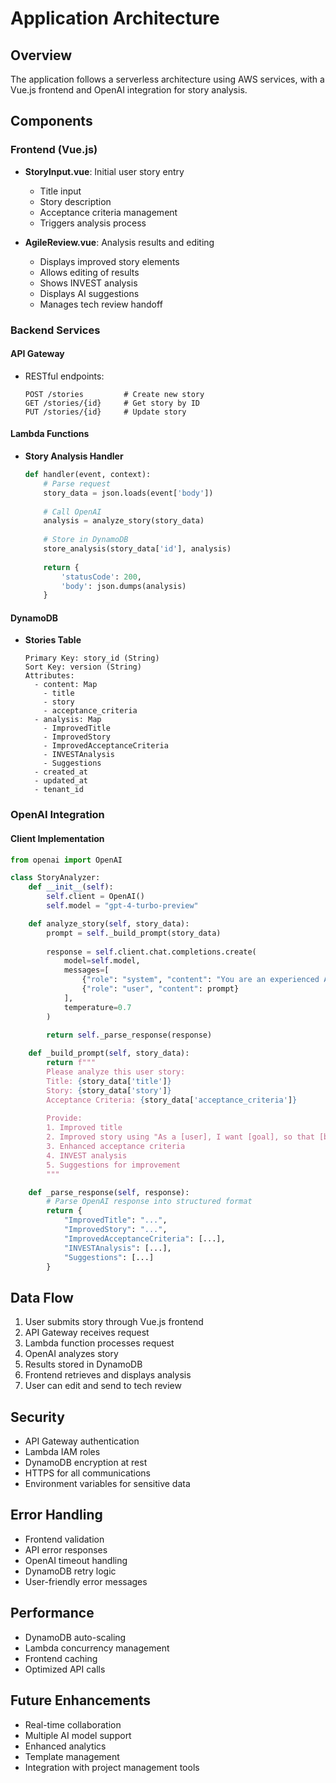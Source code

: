# Application Architecture

## Overview
The application follows a serverless architecture using AWS services, with a Vue.js frontend and OpenAI integration for story analysis.

## Components

### Frontend (Vue.js)
- **StoryInput.vue**: Initial user story entry
  - Title input
  - Story description
  - Acceptance criteria management
  - Triggers analysis process

- **AgileReview.vue**: Analysis results and editing
  - Displays improved story elements
  - Allows editing of results
  - Shows INVEST analysis
  - Displays AI suggestions
  - Manages tech review handoff

### Backend Services

#### API Gateway
- RESTful endpoints:
  ```
  POST /stories         # Create new story
  GET /stories/{id}     # Get story by ID
  PUT /stories/{id}     # Update story
  ```

#### Lambda Functions
- **Story Analysis Handler**
  ```python
  def handler(event, context):
      # Parse request
      story_data = json.loads(event['body'])
      
      # Call OpenAI
      analysis = analyze_story(story_data)
      
      # Store in DynamoDB
      store_analysis(story_data['id'], analysis)
      
      return {
          'statusCode': 200,
          'body': json.dumps(analysis)
      }
  ```

#### DynamoDB
- **Stories Table**
  ```
  Primary Key: story_id (String)
  Sort Key: version (String)
  Attributes:
    - content: Map
      - title
      - story
      - acceptance_criteria
    - analysis: Map
      - ImprovedTitle
      - ImprovedStory
      - ImprovedAcceptanceCriteria
      - INVESTAnalysis
      - Suggestions
    - created_at
    - updated_at
    - tenant_id
  ```

### OpenAI Integration

#### Client Implementation
```python
from openai import OpenAI

class StoryAnalyzer:
    def __init__(self):
        self.client = OpenAI()
        self.model = "gpt-4-turbo-preview"

    def analyze_story(self, story_data):
        prompt = self._build_prompt(story_data)
        
        response = self.client.chat.completions.create(
            model=self.model,
            messages=[
                {"role": "system", "content": "You are an experienced Agile coach..."},
                {"role": "user", "content": prompt}
            ],
            temperature=0.7
        )
        
        return self._parse_response(response)

    def _build_prompt(self, story_data):
        return f"""
        Please analyze this user story:
        Title: {story_data['title']}
        Story: {story_data['story']}
        Acceptance Criteria: {story_data['acceptance_criteria']}
        
        Provide:
        1. Improved title
        2. Improved story using "As a [user], I want [goal], so that [benefit]" format
        3. Enhanced acceptance criteria
        4. INVEST analysis
        5. Suggestions for improvement
        """

    def _parse_response(self, response):
        # Parse OpenAI response into structured format
        return {
            "ImprovedTitle": "...",
            "ImprovedStory": "...",
            "ImprovedAcceptanceCriteria": [...],
            "INVESTAnalysis": [...],
            "Suggestions": [...]
        }
```

## Data Flow
1. User submits story through Vue.js frontend
2. API Gateway receives request
3. Lambda function processes request
4. OpenAI analyzes story
5. Results stored in DynamoDB
6. Frontend retrieves and displays analysis
7. User can edit and send to tech review

## Security
- API Gateway authentication
- Lambda IAM roles
- DynamoDB encryption at rest
- HTTPS for all communications
- Environment variables for sensitive data

## Error Handling
- Frontend validation
- API error responses
- OpenAI timeout handling
- DynamoDB retry logic
- User-friendly error messages

## Performance
- DynamoDB auto-scaling
- Lambda concurrency management
- Frontend caching
- Optimized API calls

## Future Enhancements
- Real-time collaboration
- Multiple AI model support
- Enhanced analytics
- Template management
- Integration with project management tools 